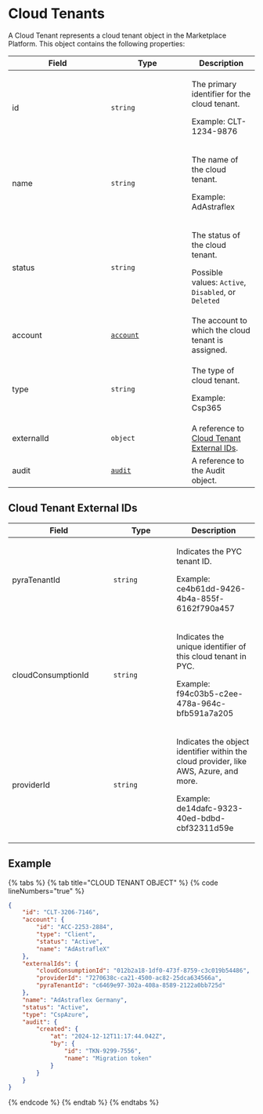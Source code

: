 # Cloud Tenants

A Cloud Tenant represents a cloud tenant object in the Marketplace Platform. This object contains the following properties:

<table data-full-width="false"><thead><tr><th width="186">Field</th><th width="149">Type</th><th>Description</th></tr></thead><tbody><tr><td>id</td><td><code>string</code></td><td><p>The primary identifier for the cloud tenant.</p><p>Example: CLT-1234-9876</p></td></tr><tr><td>name</td><td><code>string</code></td><td><p>The name of the cloud tenant. </p><p>Example: AdAstraflex</p></td></tr><tr><td>status</td><td><code>string</code></td><td><p>The status of the cloud tenant.  </p><p>Possible values: <code>Active</code>, <code>Disabled</code>, or <code>Deleted</code></p></td></tr><tr><td>account</td><td><a href="../account/"><code>account</code></a></td><td>The account to which the cloud tenant is assigned.</td></tr><tr><td>type</td><td><code>string</code></td><td><p>The type of cloud tenant. </p><p>Example: Csp365</p></td></tr><tr><td>externalId</td><td><code>object</code></td><td>A reference to <a href="./#cloud-tenant-external-ids">Cloud Tenant External IDs</a>.</td></tr><tr><td>audit</td><td><a href="../../common-api-objects/audit.md"><code>audit</code></a></td><td>A reference to the Audit object. </td></tr></tbody></table>

## Cloud Tenant External IDs <a href="#cloud-tenant-external-ids" id="cloud-tenant-external-ids"></a>

<table data-full-width="false"><thead><tr><th width="191">Field</th><th width="113">Type</th><th>Description</th></tr></thead><tbody><tr><td>pyraTenantId</td><td><code>string</code></td><td><p>Indicates the PYC tenant ID. </p><p>Example: ce4b61dd-9426-4b4a-855f-6162f790a457</p></td></tr><tr><td>cloudConsumptionId</td><td><code>string</code></td><td><p>Indicates the unique identifier of this cloud tenant in PYC.</p><p>Example: f94c03b5-c2ee-478a-964c-bfb591a7a205</p></td></tr><tr><td>providerId</td><td><code>string</code></td><td><p>Indicates the object identifier within the cloud provider, like AWS, Azure, and more. </p><p>Example: de14dafc-9323-40ed-bdbd-cbf32311d59e</p></td></tr></tbody></table>

## Example

{% tabs %}
{% tab title="CLOUD TENANT OBJECT" %}
{% code lineNumbers="true" %}
```json
{
    "id": "CLT-3206-7146",   
    "account": {
        "id": "ACC-2253-2884",      
        "type": "Client",
        "status": "Active",
        "name": "AdAstrafleX"
    },
    "externalIds": {
        "cloudConsumptionId": "012b2a18-1df0-473f-8759-c3c019b54486",
        "providerId": "7270638c-ca21-4500-ac82-25dca634566a",
        "pyraTenantId": "c6469e97-302a-408a-8589-2122a0bb725d"
    },
    "name": "AdAstraflex Germany",
    "status": "Active",
    "type": "CspAzure",
    "audit": {
        "created": {
            "at": "2024-12-12T11:17:44.042Z",
            "by": {
                "id": "TKN-9299-7556",              
                "name": "Migration token"
            }
        }
    }
}
```
{% endcode %}
{% endtab %}
{% endtabs %}
